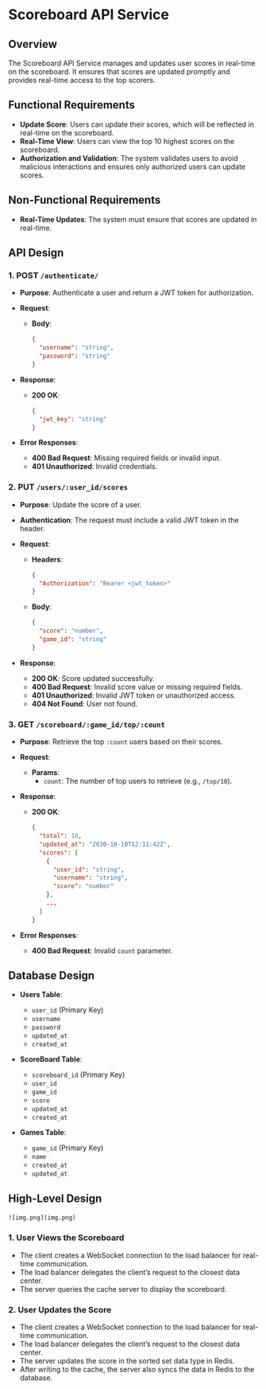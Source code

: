# Scoreboard API Service

## Overview

The Scoreboard API Service manages and updates user scores in real-time on the scoreboard. It ensures that scores are updated promptly and provides real-time access to the top scorers.

## Functional Requirements

-   **Update Score**: Users can update their scores, which will be reflected in real-time on the scoreboard.
-   **Real-Time View**: Users can view the top 10 highest scores on the scoreboard.
-   **Authorization and Validation**: The system validates users to avoid malicious interactions and ensures only authorized users can update scores.

## Non-Functional Requirements

-   **Real-Time Updates**: The system must ensure that scores are updated in real-time.

## API Design

### 1. **POST** `/authenticate/`

-   **Purpose**: Authenticate a user and return a JWT token for authorization.
-   **Request**:
    -   **Body**:

        ```json
        {
          "username": "string",
          "password": "string"
        }
        
        ```

-   **Response**:
    -   **200 OK**:

        ```json
        {
          "jwt_key": "string"
        }
        
        ```

-   **Error Responses**:
    -   **400 Bad Request**: Missing required fields or invalid input.
    -   **401 Unauthorized**: Invalid credentials.

### 2. **PUT** `/users/:user_id/scores`

-   **Purpose**: Update the score of a user.
-   **Authentication**: The request must include a valid JWT token in the header.
-   **Request**:
    -   **Headers**:

        ```json
        {
          "Authorization": "Bearer <jwt_token>"
        }
        
        ```

    -   **Body**:

        ```json
        {
          "score": "number",
          "game_id": "string"
        }
        
        ```

-   **Response**:
    -   **200 OK**: Score updated successfully.
    -   **400 Bad Request**: Invalid score value or missing required fields.
    -   **401 Unauthorized**: Invalid JWT token or unauthorized access.
    -   **404 Not Found**: User not found.

### 3. **GET** `/scoreboard/:game_id/top/:count`

-   **Purpose**: Retrieve the top `:count` users based on their scores.
-   **Request**:
    -   **Params**:
        -   `count`: The number of top users to retrieve (e.g., `/top/10`).
-   **Response**:
    -   **200 OK**:

        ```json
        {
          "total": 10,
          "updated_at": "2030-10-10T12:11:42Z",
          "scores": [
            {
              "user_id": "string",
              "username": "string",
              "score": "number"
            },
            ...
          ]
        }
        
        ```

-   **Error Responses**:
    -   **400 Bad Request**: Invalid `count` parameter.

## Database Design

-   **Users Table**:

    -   `user_id` (Primary Key)
    -   `username`
    -   `password`
    -   `updated_at`
    -   `created_at`
-   **ScoreBoard Table**:

    -   `scoreboard_id` (Primary Key)
    -   `user_id`
    -   `game_id`
    -   `score`
    -   `updated_at`
    -   `created_at`
-   **Games Table**:

    -   `game_id` (Primary Key)
    -   `name`
    -   `created_at`
    -   `updated_at`

## High-Level Design
    ![img.png](img.png)
### 1. **User Views the Scoreboard**
-   The client creates a WebSocket connection to the load balancer for real-time communication.
-   The load balancer delegates the client’s request to the closest data center.
-   The server queries the cache server to display the scoreboard.

### 2. **User Updates the Score**

-   The client creates a WebSocket connection to the load balancer for real-time communication.
-   The load balancer delegates the client’s request to the closest data center.
-   The server updates the score in the sorted set data type in Redis.
-   After writing to the cache, the server also syncs the data in Redis to the database.
